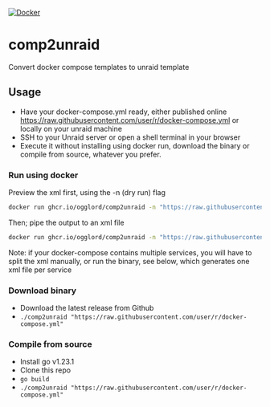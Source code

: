 [![Docker](https://github.com/Ogglord/comp2unraid/actions/workflows/docker-publish.yml/badge.svg)](https://github.com/Ogglord/comp2unraid/actions/workflows/docker-publish.yml)

# comp2unraid
Convert docker compose templates to unraid template


## Usage

 - Have your docker-compose.yml ready, either published online https://raw.githubusercontent.com/user/r/docker-compose.yml or locally on your unraid machine
 - SSH to your Unraid server or open a shell terminal in your browser
 - Execute it without installing using docker run, download the binary or compile from source, whatever you prefer.


### Run using docker

Preview the xml first, using the -n (dry run) flag
```bash
docker run ghcr.io/ogglord/comp2unraid -n "https://raw.githubusercontent.com/user/r/docker-compose.yml"
```
Then; pipe the output to an xml file
```bash
docker run ghcr.io/ogglord/comp2unraid -n "https://raw.githubusercontent.com/user/r/docker-compose.yml" > my-template.xml
```
Note: if your docker-compose contains multiple services, you will have to split the xml manually, or run the binary, see below, which generates one xml file per service


### Download binary

 - Download the latest release from Github
 - ```./comp2unraid "https://raw.githubusercontent.com/user/r/docker-compose.yml"```

### Compile from source

 - Install go v1.23.1
 - Clone this repo
 - ```go build```
 - ```./comp2unraid "https://raw.githubusercontent.com/user/r/docker-compose.yml"```



